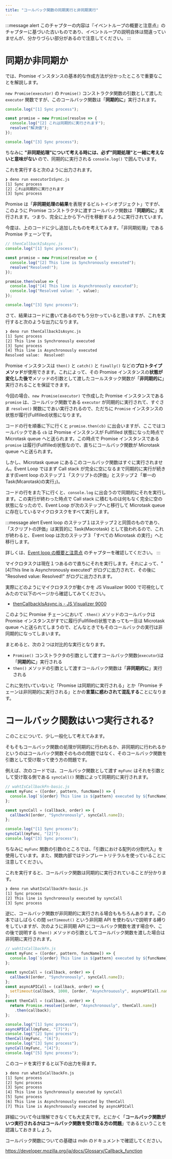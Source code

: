 ```yaml
---
title: "コールバック関数の同期実行と非同期実行"
---
```


:::message alert
このチャプターの内容は『イベントループの概要と注意点』のチャプターに基づいた古いものであり、イベントループの説明自体は間違っていませんが、分かりづらい部分があるので注意してください。
:::

# 同期か非同期か
では、Promise インスタンスの基本的な作成方法が分かったところで重要なことを解説します。

`new Promise(executor)` の `Promise()` コンストラクタ関数の引数として渡した `executor` 関数ですが、このコールバック関数は「**同期的に**」実行されます。

```js:executorIsSync.js
console.log("[1] Sync process");

const promise = new Promise(resolve => {
  console.log("[2] これは同期的に実行されます");
  resolve("解決値");
});

console.log("[3] Sync process");
```

ちなみに **"非同期処理"について考える時には、必ず"同期処理"と一緒に考えないと意味がない** ので、同期的に実行される `console.log()` で囲んでいます。

これを実行すると次のように出力されます。

```sh
❯ deno run executorIsSync.js
[1] Sync process
[2] これは同期的に実行されます
[3] Sync process
```

Promise は「**非同期処理の結果**を表現するビルトインオブジェクト」ですが、このように Promise コンストラクタに渡すコールバック関数は「**同期的に**」実行されます。つまり、完全に上から下へ行を移動するように実行されています。

今度は、上のコードに少し追加したものを考えてみます。「非同期処理」である Promise チェーンです。

```js:thenCallbackIsAsync.js
// thenCallbackIsAsync.js
console.log("[1] Sync process");

const promise = new Promise(resolve => {
  console.log("[2] This line is Synchronously executed");
  resolve("Resolved!");
});

promise.then(value => {
  console.log("[4] This line is Asynchronously executed");
  console.log("Resolved value: ", value);
});

console.log("[3] Sync process");
```

さて、結果はコードに書いてあるのでもう分かっていると思いますが、これを実行すると次のような出力になります。

```sh
❯ deno run thenCallbackIsAsync.js
[1] Sync process
[2] This line is Synchronously executed
[3] Sync process
[4] This line is Asynchronously executed
Resolved value:  Resolved!
```

Promise インスタンスは `then()` と `catch()` と `finally()` などの**プロトタイプメソッド**が使用できます。これによって、その Promise インスタンスの**状態が変化した後で**メソッドの引数として渡したコールスタック関数が「**非同期的に**」実行されることを保証できます。

今回の場合、`new Promise(executor)` で作成した Promise インスタンスである `promise` は、コールバック関数である `executor` が同期的に実行されて、すぐさま `resolve()` 関数にであい実行されるので、ただちに `Promise` インスタンスの状態が履行(Fullfilled)状態になります。

コードの行を順番に下に行くと `promise.then(cb)` に出会いますが、ここではコールバックである `cb` は Promise インスタンスが Fullfilled 状態になった時点で Microtask queue へと送られます。この時点で Promise インスタンスである `promise` は履行(Fullfilled)状態なので、直ちにコールバック関数が Microtask queue へと送られます。

しかし、Microtask queue にあるこのコールバック関数はすぐに実行されません。Event Loop ではまず Call stack が完全に空になるまで同期的に実行が続きます(Event loop のステップ１「スクリプトの評価」とステップ２「単一の Task(Mcarotask)の実行」)。

コードの行をまた下に行くと、`console.log` に出会うので同期的にそれを実行します。この実行が終わった時点で Call stack に積むものは何もなく完全に空の状態になったので、Event Loop が次のステップへと移行して Microtask queue に存在しているマイクロタスクをすべて実行します。

:::message alert
Event loop のステップ１はステップ２と同質のものであり、「スクリプトの評価」は実質的に Task(Macrotask) として扱われるので、これが終わると、Event loop は次のステップ３「すべての Microtask の実行」へと移行します。

詳しくは、[Event loop の概要と注意点](https://zenn.dev/estra/books/js-async-promise-chain-event-loop/viewer/2-epasync-event-loop) のチャプターを確認してください。
:::

マイクロタスクは現在１つあるので直ちにそれを実行します。それによって、"[4]This line is Asynchronously executed" がログに出力されて、その後に "Resolved value:  Resolved!" がログに出力されます。

実際にどのようにマイクロタスクが動くかを JS Visualizer 9000 で可視化してみたので以下のページから確認してみてください。

- [thenCallbackIsAsync.js - JS Visualizer 9000](https://www.jsv9000.app/?code=Ly8gdGhlbkNhbGxiYWNrSXNBc3luYy5qcwpjb25zb2xlLmxvZygiWzFdIFN5bmMgcHJvY2VzcyIpOwoKY29uc3QgcHJvbWlzZSA9IG5ldyBQcm9taXNlKHJlc29sdmUgPT4gewogIGNvbnNvbGUubG9nKCJbMl0gVGhpcyBsaW5lIGlzIFN5bmNocm9ub3VzbHkgZXhlY3V0ZWQiKTsKICByZXNvbHZlKCJSZXNvbHZlZCEiKTsKfSk7Cgpwcm9taXNlLnRoZW4odmFsdWUgPT4gewogIGNvbnNvbGUubG9nKCJbNF0gVGhpcyBsaW5lIGlzIEFzeW5jaHJvbm91c2x5IGV4ZWN1dGVkIik7CiAgY29uc29sZS5sb2coIlJlc29sdmVkIHZhbHVlOiAiLCB2YWx1ZSk7Cn0pOwoKY29uc29sZS5sb2coIlszXSBTeW5jIHByb2Nlc3MiKTsK)

このように Promise チェーンにおいて `.then()` メソッドのコールバックは Promise インスタンスがすでに履行(Fullfilled)状態であっても一旦は Microtask queue へと送られてしまうので、どんなときでもそのコールバックの実行は非同期的になってしまいます。

まとめると、次の２つは対比的な実行となります。

- `Promise()` コンストラクタの引数として渡すコールバック関数(`executor`)は「**同期的に**」実行される
- `then()` メソッドの引数として渡すコールバック関数は「**非同期的に**」実行される

これに気付いていないと「Promise は同期的に実行される」とか「Promise チェーンは非同期的に実行される」とかの**言葉に惑わされて混乱する**ことになります。

# コールバック関数はいつ実行される?
このことについて、少し一般化して考えてみます。

そもそもコールバック関数の処理が同期的に行われるか、非同期的に行われるかというのはコールバック関数そのものの問題ではなく、そのコールバック関数を引数として受け取って使う方の問題です。

例えば、次のコードでは、コールバック関数として渡す `myFunc` はそれを引数として受け取る側である `syncCall()` 関数によって同期的に実行されます。

```js
// wahtIsCallbackFn-basic.js
const myFunc = ([order, pattern, funcName]) => {
  console.log(`${order} This line is ${pattern} executed by ${funcName}`);
};

const syncCall = (callback, order) => {
  callback([order, "Synchronously", syncCall.name]);
};

console.log("[1] Sync process");
syncCall(myFunc, "[2]");
console.log("[3] Sync process");
```

ちなみに `myFunc` 関数の引数のところでは、「引数における配列の分割代入」を使用しています。また、関数内部ではテンプレートリテラルを使っていることに注意してください。

これを実行すると、コールバック関数は同期的に実行されていることが分かります。

```sh
❯ deno run whatIsCallbackFn-basic.js
[1] Sync process
[2] This line is Synchronously executed by syncCall
[3] Sync process
```

逆に、コールバック関数が非同期的に実行される場合ももちろんあります。この本ではしばらくの間 `setTimeout()` という非同期 API を使わないで説明する縛りをしていますが、次のように非同期 API にコールバック関数を渡す場合や、この後で説明する `then()` メソッドの引数としてコールバック関数を渡した場合は非同期に実行されます。

```js
// wahtIsCallbackFn.js
const myFunc = ([order, pattern, funcName]) => {
  console.log(`${order} This line is ${pattern} executed by ${funcName}`);
};

const syncCall = (callback, order) => {
  callback([order, "Synchronously", syncCall.name]);
};
const asyncAPICall = (callback, order) => {
  setTimeout(callback, 1000, [order, "Asynchrouously", asyncAPICall.name])
};
const thenCall = (callback, order) => {
  return Promise.resolve([order, "Asynchronously", thenCall.name])
    .then(callback);
};

console.log("[1] Sync process");
asyncAPICall(myFunc, "[7]");
console.log("[2] Sync process");
thenCall(myFunc, "[6]");
console.log("[3] Sync process");
syncCall(myFunc, "[4]");
console.log("[5] Sync process");
```

このコードを実行すると以下の出力を得ます。

```sh
❯ deno run whatIsCallbackFn.js
[1] Sync process
[2] Sync process
[3] Sync process
[4] This line is Synchronously executed by syncCall
[5] Sync process
[6] This line is Asynchronously executed by thenCall
[7] This line is Asynchrouously executed by asyncAPICall
```

詳細について今は理解できなくても大丈夫です。とにかく「**コールバック関数がいつ実行されるかはコールバック関数を受け取る方の問題**」であるということを認識しておきましょう。

コールバック関数についての基礎は mdn のドキュメントで確認してください。

https://developer.mozilla.org/ja/docs/Glossary/Callback_function

